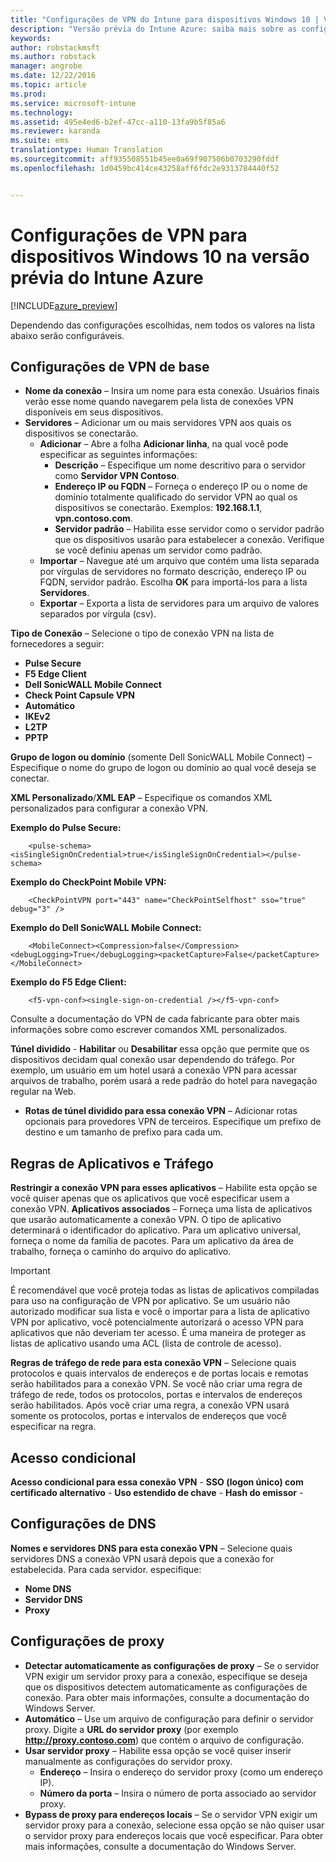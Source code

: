 ```yaml
---
title: "Configurações de VPN do Intune para dispositivos Windows 10 | Versão prévia do Intune Azure | Microsoft Docs"
description: "Versão prévia do Intune Azure: saiba mais sobre as configurações do Intune que você pode usar para configurar conexões de VPN em dispositivos Windows 10."
keywords: 
author: robstackmsft
ms.author: robstack
manager: angrobe
ms.date: 12/22/2016
ms.topic: article
ms.prod: 
ms.service: microsoft-intune
ms.technology: 
ms.assetid: 495e4ed6-b2ef-47cc-a110-13fa9b5f85a6
ms.reviewer: karanda
ms.suite: ems
translationtype: Human Translation
ms.sourcegitcommit: aff935508551b45ee0a69f907506b0703290fddf
ms.openlocfilehash: 1d0459bc414ce43258aff6fdc2e9313784440f52


---
```


# <a name="vpn-settings-for-windows-10-devices-in-intune-azure-preview"></a>Configurações de VPN para dispositivos Windows 10 na versão prévia do Intune Azure

[!INCLUDE[azure_preview](../includes/azure_preview.md)]

Dependendo das configurações escolhidas, nem todos os valores na lista abaixo serão configuráveis.


## <a name="base-vpn-settings"></a>Configurações de VPN de base


- **Nome da conexão** – Insira um nome para esta conexão. Usuários finais verão esse nome quando navegarem pela lista de conexões VPN disponíveis em seus dispositivos.
- **Servidores** – Adicionar um ou mais servidores VPN aos quais os dispositivos se conectarão.
    - **Adicionar** – Abre a folha **Adicionar linha**, na qual você pode especificar as seguintes informações:
        - **Descrição** – Especifique um nome descritivo para o servidor como **Servidor VPN Contoso**.
        - **Endereço IP ou FQDN** – Forneça o endereço IP ou o nome de domínio totalmente qualificado do servidor VPN ao qual os dispositivos se conectarão. Exemplos: **192.168.1.1**, **vpn.contoso.com**.
        - **Servidor padrão** – Habilita esse servidor como o servidor padrão que os dispositivos usarão para estabelecer a conexão. Verifique se você definiu apenas um servidor como padrão.
    - **Importar** – Navegue até um arquivo que contém uma lista separada por vírgulas de servidores no formato descrição, endereço IP ou FQDN, servidor padrão. Escolha **OK** para importá-los para a lista **Servidores**.
    - **Exportar** – Exporta a lista de servidores para um arquivo de valores separados por vírgula (csv).

**Tipo de Conexão** – Selecione o tipo de conexão VPN na lista de fornecedores a seguir:
- **Pulse Secure**
- **F5 Edge Client**
- **Dell SonicWALL Mobile Connect**
- **Check Point Capsule VPN**
- **Automático**
- **IKEv2**
- **L2TP**
- **PPTP**

**Grupo de logon ou domínio** (somente Dell SonicWALL Mobile Connect) – Especifique o nome do grupo de logon ou domínio ao qual você deseja se conectar.

**XML Personalizado**/**XML EAP** – Especifique os comandos XML personalizados para configurar a conexão VPN.

**Exemplo do Pulse Secure:**

```
    <pulse-schema><isSingleSignOnCredential>true</isSingleSignOnCredential></pulse-schema>
```

**Exemplo do CheckPoint Mobile VPN:**

```
    <CheckPointVPN port="443" name="CheckPointSelfhost" sso="true" debug="3" />
```

**Exemplo do Dell SonicWALL Mobile Connect:**

```
    <MobileConnect><Compression>false</Compression><debugLogging>True</debugLogging><packetCapture>False</packetCapture></MobileConnect>
```

**Exemplo do F5 Edge Client:**

```
    <f5-vpn-conf><single-sign-on-credential /></f5-vpn-conf>
```

Consulte a documentação do VPN de cada fabricante para obter mais informações sobre como escrever comandos XML personalizados.

**Túnel dividido** - **Habilitar** ou **Desabilitar** essa opção que permite que os dispositivos decidam qual conexão usar dependendo do tráfego. Por exemplo, um usuário em um hotel usará a conexão VPN para acessar arquivos de trabalho, porém usará a rede padrão do hotel para navegação regular na Web.
- **Rotas de túnel dividido para essa conexão VPN** – Adicionar rotas opcionais para provedores VPN de terceiros. Especifique um prefixo de destino e um tamanho de prefixo para cada um.

## <a name="apps-and-traffic-rules"></a>Regras de Aplicativos e Tráfego

**Restringir a conexão VPN para esses aplicativos** – Habilite esta opção se você quiser apenas que os aplicativos que você especificar usem a conexão VPN.
**Aplicativos associados** – Forneça uma lista de aplicativos que usarão automaticamente a conexão VPN. O tipo de aplicativo determinará o identificador do aplicativo. Para um aplicativo universal, forneça o nome da família de pacotes. Para um aplicativo da área de trabalho, forneça o caminho do arquivo do aplicativo.

>[!IMPORTANT]
>É recomendável que você proteja todas as listas de aplicativos compiladas para uso na configuração de VPN por aplicativo. Se um usuário não autorizado modificar sua lista e você o importar para a lista de aplicativo VPN por aplicativo, você potencialmente autorizará o acesso VPN para aplicativos que não deveriam ter acesso. É uma maneira de proteger as listas de aplicativo usando uma ACL (lista de controle de acesso).

**Regras de tráfego de rede para esta conexão VPN** – Selecione quais protocolos e quais intervalos de endereços e de portas locais e remotas serão habilitados para a conexão VPN. Se você não criar uma regra de tráfego de rede, todos os protocolos, portas e intervalos de endereços serão habilitados. Após você criar uma regra, a conexão VPN usará somente os protocolos, portas e intervalos de endereços que você especificar na regra.


## <a name="conditional-access"></a>Acesso condicional

**Acesso condicional para essa conexão VPN** -
**SSO (logon único) com certificado alternativo** -
**Uso estendido de chave** -
**Hash do emissor** -

## <a name="dns-settings"></a>Configurações de DNS

**Nomes e servidores DNS para esta conexão VPN** – Selecione quais servidores DNS a conexão VPN usará depois que a conexão for estabelecida.
Para cada servidor. especifique:
- **Nome DNS**
- **Servidor DNS**
- **Proxy**

## <a name="proxy-settings"></a>Configurações de proxy

- **Detectar automaticamente as configurações de proxy** – Se o servidor VPN exigir um servidor proxy para a conexão, especifique se deseja que os dispositivos detectem automaticamente as configurações de conexão. Para obter mais informações, consulte a documentação do Windows Server.
- **Automático** – Use um arquivo de configuração para definir o servidor proxy. Digite a **URL do servidor proxy** (por exemplo **http://proxy.contoso.com**) que contém o arquivo de configuração.
- **Usar servidor proxy** – Habilite essa opção se você quiser inserir manualmente as configurações do servidor proxy.
    - **Endereço** – Insira o endereço do servidor proxy (como um endereço IP).
    - **Número da porta** – Insira o número de porta associado ao servidor proxy.
- **Bypass de proxy para endereços locais** – Se o servidor VPN exigir um servidor proxy para a conexão, selecione essa opção se não quiser usar o servidor proxy para endereços locais que você especificar. Para obter mais informações, consulte a documentação do Windows Server.



<!--HONumber=Feb17_HO1-->


